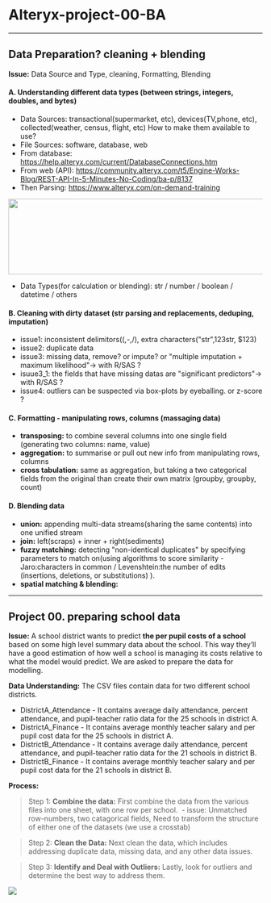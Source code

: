 # Alteryx-project-00-BA

-----------------------------------------------------------------------------------------------
##  Data Preparation? cleaning + blending
__Issue:__ Data Source and Type, cleaning, Formatting, Blending 

#### A. Understanding different data types (between strings, integers, doubles, and bytes)
 - Data Sources: transactional(supermarket, etc), devices(TV,phone, etc), collected(weather, census, flight, etc) How to make them available to use? 
 - File Sources: software, database, web
 - From database: https://help.alteryx.com/current/DatabaseConnections.htm
 - From web (API):  https://community.alteryx.com/t5/Engine-Works-Blog/REST-API-In-5-Minutes-No-Coding/ba-p/8137
 - Then Parsing: https://www.alteryx.com/on-demand-training

<img src="https://user-images.githubusercontent.com/31917400/33505159-34580850-d6e2-11e7-8385-9d882a5de3a8.jpg" width="600" height="150" />

 - Data Types(for calculation or blending): str / number / boolean / datetime / others

#### B. Cleaning with dirty dataset (str parsing and replacements, deduping, imputation)
 - issue1: inconsistent delimitors((,-,/), extra characters("str",123str, $123)
 - issue2: duplicate data
 - issue3: missing data, remove? or impute? or "multiple imputation + maximum likelihood"-> with R/SAS ?
 - isuue3_1: the fields that have missing datas are "significant predictors"-> with R/SAS ? 
 - issue4: outliers can be suspected via box-plots by eyeballing. or z-score ?

#### C. Formatting - manipulating rows, columns (massaging data)
 - __transposing:__ to combine several columns into one single field (generating two columns: name, value)
 - __aggregation:__ to summarise or pull out new info from manipulating rows, columns
 - __cross tabulation:__ same as aggregation, but taking a two categorical fields from the original than create their own matrix (groupby, groupby, count)

#### D. Blending data
 - __union:__ appending multi-data streams(sharing the same contents) into one unified stream 
 - __join:__ left(scraps) + inner + right(sediments)
 - __fuzzy matching:__ detecting "non-identical duplicates" by specifying parameters to match on(using algorithms to score similarity - Jaro:characters in common / Levenshtein:the number of edits (insertions, deletions, or substitutions) ). 
 - __spatial matching & blending:__  



-----------------------------------------------------------------------------------------------
##  Project 00. preparing school data
__Issue:__ A school district wants to predict **the per pupil costs of a school** based on some high level summary data about the school. This way they’ll have a good estimation of how well a school is managing its costs relative to what the model would predict. We are asked to prepare the data for modelling.

__Data Understanding:__ The CSV files contain data for two different school districts.
 - DistrictA_Attendance - It contains average daily attendance, percent attendance, and pupil-teacher ratio data for the 25 schools in district A.
 - DistrictA_Finance - It contains average monthly teacher salary and per pupil cost data for the 25 schools in district A.
 - DistrictB_Attendance - It contains average daily attendance, percent attendance, and pupil-teacher ratio data for the 21 schools in district B.
 - DistrictB_Finance - It contains average monthly teacher salary and per pupil cost data for the 21 schools in district B.

__Process:__ 
> Step 1: **Combine the data:** First combine the data from the various files into one sheet, with one row per school. 
  - issue: Unmatched row-numbers, two catagorical fields, Need to transform the structure of either one of the datasets (we use a crosstab)


> Step 2: **Clean the Data:** Next clean the data, which includes addressing duplicate data, missing data, and any other data issues.

> Step 3: **Identify and Deal with Outliers:** Lastly, look for outliers and determine the best way to address them. 




<img src="https://user-images.githubusercontent.com/31917400/33515497-6ef19394-d75c-11e7-8bcb-ae1210e131cf.png" />























